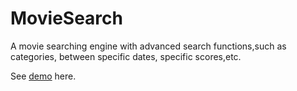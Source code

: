 # MovieSearch
A movie searching engine with advanced search functions,such as categories, between specific dates, specific scores,etc.

See [demo](https://morning-stream-46192.herokuapp.com/index) here.
